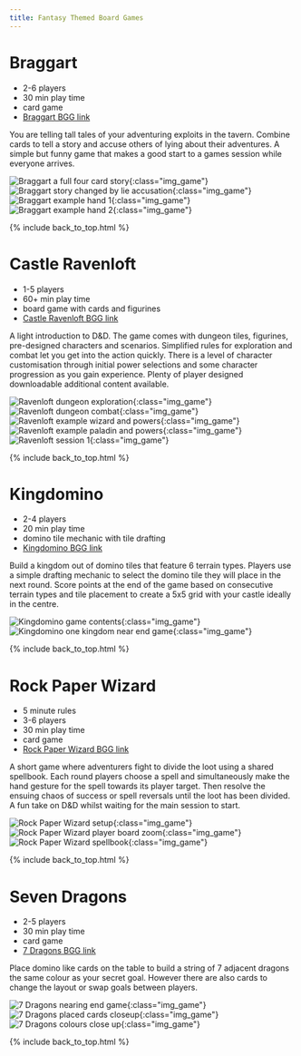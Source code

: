 ```yaml
---
title: Fantasy Themed Board Games
---
```


# Braggart

* 2-6 players
* 30 min play time
* card game
* [Braggart BGG link](https://boardgamegeek.com/boardgame/72420/braggart)

You are telling tall tales of your adventuring exploits in the tavern. Combine cards to tell a story and accuse others of lying about their adventures.
A simple but funny game that makes a good start to a games session while everyone arrives.

![Braggart a full four card story](/images/boardgames/5min/braggart_05.jpg "Braggart a full four card story"){:class="img_game"}
![Braggart story changed by lie accusation](/images/boardgames/5min/braggart_06.jpg "Braggart story changed by lie accusation"){:class="img_game"}
![Braggart example hand 1](/images/boardgames/5min/braggart_04.jpg "Braggart example hand 1"){:class="img_game"}
![Braggart example hand 2](/images/boardgames/5min/braggart_03.jpg "Braggart example hand 2"){:class="img_game"}

{% include back_to_top.html %}

# Castle Ravenloft

* 1-5 players
* 60+ min play time
* board game with cards and figurines
* [Castle Ravenloft BGG link](https://boardgamegeek.com/boardgame/59946/dungeons-dragons-castle-ravenloft-board-game)

A light introduction to D&D. The game comes with dungeon tiles, figurines, pre-designed characters and scenarios. Simplified rules for exploration and combat let you get into the action quickly. There is a level of character customisation through initial power selections and some character progression as you gain experience. Plenty of player designed downloadable additional content available.

![Ravenloft dungeon exploration](/images/boardgames/dnd/ravenloft_10.jpg "Ravenloft dungeon exploration"){:class="img_game"}
![Ravenloft dungeon combat](/images/boardgames/dnd/ravenloft_11.jpg "Ravenloft dungeon combat"){:class="img_game"}
![Ravenloft example wizard and powers](/images/boardgames/dnd/ravenloft_05.jpg "Ravenloft example wizard and powers"){:class="img_game"}
![Ravenloft example paladin and powers](/images/boardgames/dnd/ravenloft_06.jpg "Ravenloft example paladin and powers"){:class="img_game"}
![Ravenloft session 1](/images/boardgames/dnd/ravenloft_session_01.jpg "Ravenloft session 1"){:class="img_game"}

{% include back_to_top.html %}

# Kingdomino

* 2-4 players
* 20 min play time
* domino tile mechanic with tile drafting
* [Kingdomino BGG link](https://boardgamegeek.com/boardgame/204583/kingdomino)

Build a kingdom out of domino tiles that feature 6 terrain types. Players use a simple drafting mechanic to select the domino tile they will place
in the next round. Score points at the end of the game based on consecutive terrain types and tile placement to create a 5x5 grid with your castle
ideally in the centre.

![Kingdomino game contents](/images/boardgames/5min/kingdomino_01.jpg "Kingdomino game contents"){:class="img_game"}
![Kingdomino one kingdom near end game](/images/boardgames/5min/kingdomino_05.jpg "Kingdomino one kingdom near end game"){:class="img_game"}

{% include back_to_top.html %}

# Rock Paper Wizard

* 5 minute rules
* 3-6 players
* 30 min play time
* card game
* [Rock Paper Wizard BGG link](https://boardgamegeek.com/boardgame/207062/dungeons-dragons-rock-paper-wizard)

A short game where adventurers fight to divide the loot using a shared spellbook. Each round players choose a spell and simultaneously make the hand gesture for the spell towards its player target. Then resolve the ensuing chaos of success or spell reversals until the loot has been divided. A fun take on D&D whilst waiting for the main session to start.

![Rock Paper Wizard setup](/images/boardgames/dnd/rockpaperwizard_01.jpg "Rock Paper Wizard setup"){:class="img_game"}
![Rock Paper Wizard player board zoom](/images/boardgames/dnd/rockpaperwizard_02.jpg "Rock Paper Wizard player board zoom"){:class="img_game"}
![Rock Paper Wizard spellbook](/images/boardgames/dnd/rockpaperwizard_03.jpg "Rock Paper Wizard spellbook"){:class="img_game"}

{% include back_to_top.html %}

# Seven Dragons

* 2-5 players
* 30 min play time
* card game
* [7 Dragons BGG link](https://boardgamegeek.com/boardgame/98085/seven-dragons)

Place domino like cards on the table to build a string of 7 adjacent dragons the same colour as your secret goal.
However there are also cards to change the layout or swap goals between players.

![7 Dragons nearing end game](/images/boardgames/5min/7dragons_02.jpg "7 Dragons nearing end game"){:class="img_game"}
![7 Dragons placed cards closeup](/images/boardgames/5min/7dragons_04.jpg "7 Dragons placed cards closeup"){:class="img_game"}
![7 Dragons colours close up](/images/boardgames/5min/7dragons_06.jpg "7 Dragons colours close up"){:class="img_game"}

{% include back_to_top.html %}
